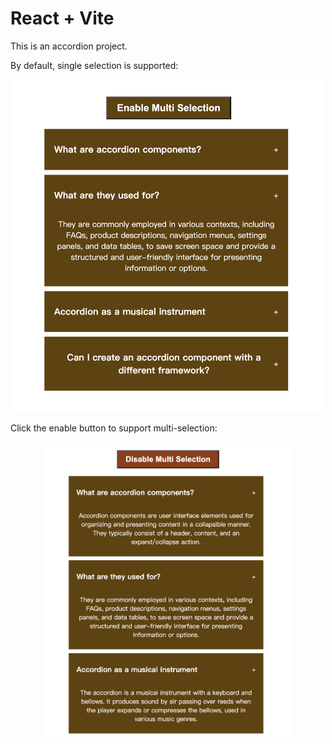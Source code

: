 # React + Vite

This is an accordion project.

<!-- By default, single selection is supported:
![single selection](<截屏2025-02-22 下午12.14.19.png>)

Click the enable button to support multi-selection:
![multi selections](<截屏2025-02-22 下午12.14.38.png>) -->

By default, single selection is supported:

<div style="text-align:center;">
  <img src="截屏2025-02-22 下午12.14.19.png" alt="single selection" width="500"/>
</div>

Click the enable button to support multi-selection:

<div style="text-align:center;">
  <img src="截屏2025-02-22 下午12.14.38.png" alt="multi selections" width="400"/>
</div>
